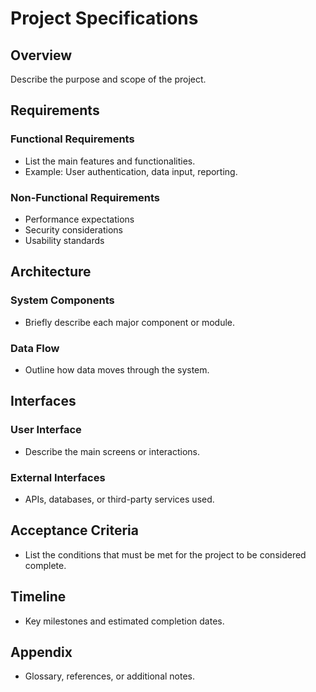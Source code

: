 # Project Specifications

## Overview
Describe the purpose and scope of the project.

## Requirements

### Functional Requirements
- List the main features and functionalities.
- Example: User authentication, data input, reporting.

### Non-Functional Requirements
- Performance expectations
- Security considerations
- Usability standards

## Architecture

### System Components
- Briefly describe each major component or module.

### Data Flow
- Outline how data moves through the system.

## Interfaces

### User Interface
- Describe the main screens or interactions.

### External Interfaces
- APIs, databases, or third-party services used.

## Acceptance Criteria
- List the conditions that must be met for the project to be considered complete.

## Timeline
- Key milestones and estimated completion dates.

## Appendix
- Glossary, references, or additional notes.